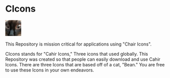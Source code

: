 # CIcons
![cahir.jpg](https://raw.githubusercontent.com/cahir-1/CIcons/main/cahirsmaller.jpg)

This Repository is mission critical for applications using "Chair Icons".

CIcons stands for "Cahir Icons," Three icons that used globally. This Repository was created so that people can easily download and use Cahir Icons.
There are three Icons that are based off of a cat, "Bean."
You are free to use these Icons in your own endeavors. 
